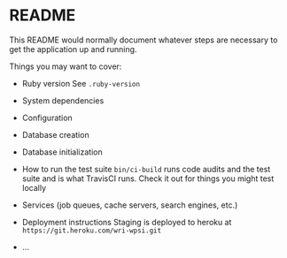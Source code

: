 # README

This README would normally document whatever steps are necessary to get the
application up and running.

Things you may want to cover:

* Ruby version
See `.ruby-version`

* System dependencies

* Configuration

* Database creation

* Database initialization

* How to run the test suite
`bin/ci-build` runs code audits and the test suite and is what TravisCI runs.
Check it out for things you might test locally

* Services (job queues, cache servers, search engines, etc.)

* Deployment instructions
Staging is deployed to heroku at `https://git.heroku.com/wri-wpsi.git`

* ...
